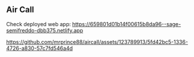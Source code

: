 ## Air Call


Check deployed web app: https://659801d01b14f00615b8da96--sage-semifreddo-dbb375.netlify.app

https://github.com/mrprince88/aircall/assets/123789913/5fd42bc5-1336-4726-a830-57c7fd546a4d

